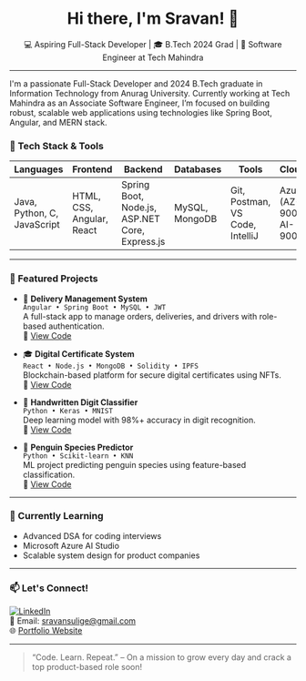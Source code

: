 <h1 align="center">Hi there, I'm Sravan! 👋</h1>
<p align="center">
  💻 Aspiring Full-Stack Developer | 🎓 B.Tech 2024 Grad | 🚀 Software Engineer at Tech Mahindra
</p>

---

I'm a passionate Full-Stack Developer and 2024 B.Tech graduate in Information Technology from Anurag University. Currently working at Tech Mahindra as an Associate Software Engineer, I’m focused on building robust, scalable web applications using technologies like Spring Boot, Angular, and MERN stack.

### 🚀 Tech Stack & Tools

<div align="center">
  
| Languages | Frontend | Backend | Databases | Tools | Cloud |
|----------|----------|---------|-----------|-------|-------|
| Java, Python, C, JavaScript | HTML, CSS, Angular, React | Spring Boot, Node.js, ASP.NET Core, Express.js | MySQL, MongoDB | Git, Postman, VS Code, IntelliJ | Azure (AZ-900, AI-900) |

</div>

---

### 📌 Featured Projects

- 🚚 **Delivery Management System**  
  `Angular • Spring Boot • MySQL • JWT`  
  A full-stack app to manage orders, deliveries, and drivers with role-based authentication.  
  🔗 [View Code](https://github.com/ssravan18/delivery-system)

- 🎓 **Digital Certificate System**  
  `React • Node.js • MongoDB • Solidity • IPFS`  
  Blockchain-based platform for secure digital certificates using NFTs.  
  🔗 [View Code](https://github.com/ssravan18/DigitalCertificateSystemBackend)

- 🔢 **Handwritten Digit Classifier**  
  `Python • Keras • MNIST`  
  Deep learning model with 98%+ accuracy in digit recognition.  
  🔗 [View Code](https://github.com/ssravan18/Machine-Learning-project)

- 🐧 **Penguin Species Predictor**  
  `Python • Scikit-learn • KNN`  
  ML project predicting penguin species using feature-based classification.  
  🔗 [View Code](https://github.com/ssravan18/Penguin-Species-Prediction)

---

### 🧠 Currently Learning

- Advanced DSA for coding interviews  
- Microsoft Azure AI Studio  
- Scalable system design for product companies

---

### 📫 Let's Connect!

[![LinkedIn](https://img.shields.io/badge/LinkedIn-blue?style=flat&logo=linkedin)](https://www.linkedin.com/in/sravan-sulige-4590b0232/)  
📧 Email: sravansulige@gmail.com  
🌐 [Portfolio Website](https://your-portfolio-link.com)

---

> “Code. Learn. Repeat.” – On a mission to grow every day and crack a top product-based role soon!
